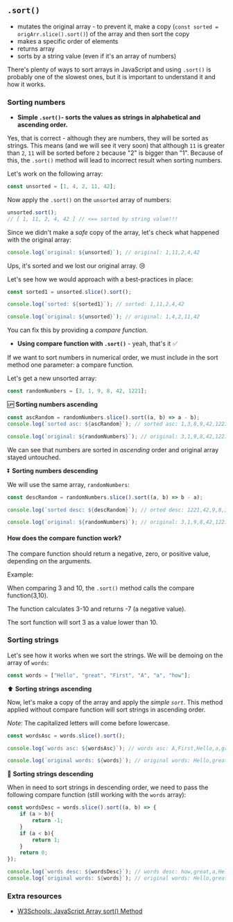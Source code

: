 ## `.sort()`

- mutates the original array - to prevent it, make a copy (`const sorted = origArr.slice().sort()`)  of the array and then sort the copy
- makes a specific order of elements 
- returns array
- sorts by a string value (even if it's an array of numbers)

There's plenty of ways to sort arrays in JavaScript and using `.sort()` is probably one of the slowest ones, but it is important to understand it and how it works.

### Sorting numbers

- __Simple `.sort()`- sorts the values as strings in alphabetical and ascending order.__

Yes, that is correct - although they are numbers, they will be sorted as strings. This means (and we will see it very soon) that although `11` is greater than `2`, `11` will be sorted before `2` because "2" is bigger than "1". Because of this, the `.sort()` method will lead to incorrect result when sorting numbers.

Let's work on the following array:

```jsx
const unsorted = [1, 4, 2, 11, 42];
```
Now apply the `.sort()` on the `unsorted` array of numbers:

```jsx
unsorted.sort(); 
// [ 1, 11, 2, 4, 42 ] // <== sorted by string value!!!
```

Since we didn't make a _safe_ copy of the array, let's check what happened with the original array:

```jsx
console.log(`original: ${unsorted}`); // original: 1,11,2,4,42
```

Ups, it's sorted and we lost our original array. :cry: 

Let's see how we would approach with a best-practices in place:

```jsx
const sorted1 = unsorted.slice().sort();

console.log(`sorted: ${sorted1}`); // sorted: 1,11,2,4,42

console.log(`original: ${unsorted}`); // original: 1,4,2,11,42
``` 

You can fix this by providing a _compare function_.


- __Using compare function with `.sort()`__ - yeah, that's it :white_check_mark: 

If we want to sort numbers in numerical order, we must include in the sort method one parameter: a compare function.

Let's get a new unsorted array:
```jsx
const randomNumbers = [3, 1, 9, 8, 42, 1221];
```
:up: __Sorting numbers ascending__

```jsx
const ascRandom = randomNumbers.slice().sort((a, b) => a - b);
console.log(`sorted asc: ${ascRandom}`); // sorted asc: 1,3,8,9,42,1221

console.log(`original: ${randomNumbers}`); // original: 3,1,9,8,42,1221
```
We can see that numbers are sorted in _ascending_ order and original array stayed untouched.

:arrow_double_down: __Sorting numbers descending__

We will use the same array, `randomNumbers`:

```jsx
const descRandom = randomNumbers.slice().sort((a, b) => b - a); 

console.log(`sorted desc: ${descRandom}`); // orted desc: 1221,42,9,8,3,1

console.log(`original: ${randomNumbers}`); // original: 3,1,9,8,42,1221
```

#### How does the compare function work?

The compare function should return a negative, zero, or positive value, depending on the arguments.

Example:

When comparing 3 and 10, the `.sort()` method calls the compare function(3,10).

The function calculates 3-10 and returns -7 (a negative value).

The sort function will sort 3 as a value lower than 10.

### Sorting strings

Let's see how it works when we sort the strings. We will be demoing on the array of `words`:

```jsx
const words = ["Hello", "great", "First", "A", "a", "how"];
```

:arrow_up: __Sorting strings ascending__

Now, let's make a copy of the array and apply the _simple `sort`_. This method applied without compare function will sort strings in ascending order.

_Note_: The capitalized letters will come before lowercase.

```jsx
const wordsAsc = words.slice().sort();

console.log(`words asc: ${wordsAsc}`); // words asc: A,First,Hello,a,great,how

console.log(`original words: ${words}`); // original words: Hello,great,First,A,a,how
```
:arrow_down_small: __Sorting strings descending__

When in need to sort strings in descending order, we need to pass the following compare function (still working with the `words` array):

```jsx
const wordsDesc = words.slice().sort((a, b) => {
    if (a > b){
        return -1;
    }
    if (a < b){
        return 1;
    }
    return 0;
});

console.log(`words desc: ${wordsDesc}`); // words desc: how,great,a,Hello,First,A
console.log(`original words: ${words}`); // original words: Hello,great,First,A,a,how
```

### Extra resources
- [W3Schools: JavaScript Array sort() Method](https://www.w3schools.com/jsref/jsref_sort.asp)
